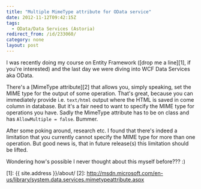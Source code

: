 ```yaml
---
title: "Multiple MimeType attribute for OData service"
date: 2012-11-12T09:42:15Z
tags:
  - OData/Data Services (Astoria)
redirect_from: /id/233060/
category: none
layout: post
---
```

I was recently doing my course on Entity Framework ([drop me a line][1], if you're interested) and the last day we were diving into WCF Data Services aka OData.

There's a [MimeType attribute][2] that allows you, simply speaking, set the MIME type for the output of some operation. That's great, because you can immediately provide i.e. `text/html` output where the HTML is saved in come column in database. But it's a fair need to want to specify the MIME type for operations you have. Sadly the MimeType attribute has to be on class and has `AllowMultiple = false`. Bummer.

After some poking around, research etc. I found that there's indeed a limitation that you currently cannot specify the MIME type for more than one operation. But good news is, that in future release(s) this limitation should be lifted.

Wondering how's possible I never thought about this myself before??? :)

[1]: {{ site.address }}/about/
[2]: http://msdn.microsoft.com/en-us/library/system.data.services.mimetypeattribute.aspx